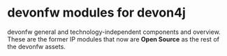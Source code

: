 # devonfw modules for devon4j
devonfw general and technology-independent components and overview. These are the former IP modules that now are **Open Source** as the rest of the devonfw assets.

